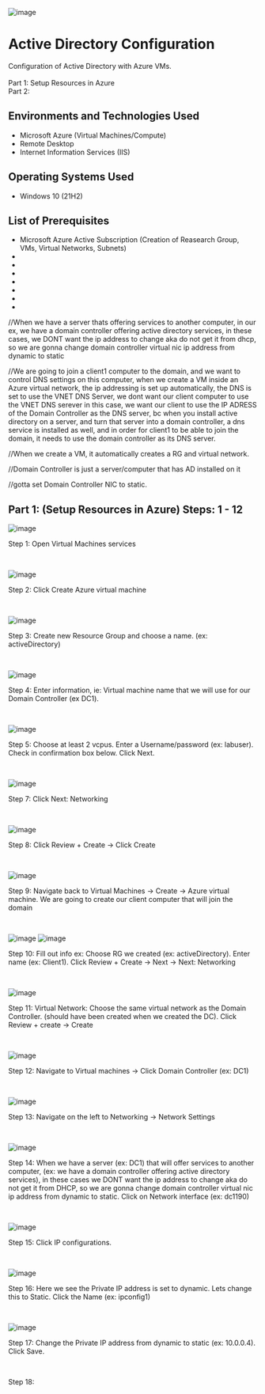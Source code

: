 ![image](https://github.com/jameswsm/configure-ad/assets/170709350/532c9016-9486-4f51-a45e-fde696c9324f)
</p>

<h1>Active Directory Configuration</h1>
Configuration of Active Directory with Azure VMs.<br />
<br />
Part 1: Setup Resources in Azure <br />
Part 2:


<h2>Environments and Technologies Used</h2>

- Microsoft Azure (Virtual Machines/Compute)
- Remote Desktop
- Internet Information Services (IIS)

<h2>Operating Systems Used </h2>

- Windows 10</b> (21H2)

<h2>List of Prerequisites</h2>

- Microsoft Azure Active Subscription (Creation of Reasearch Group, VMs, Virtual Networks, Subnets)
- 
-
-
-
-
-
- 


//When we have a server thats offering services to another computer, in our ex, we have a domain controller offering active directory services, in these cases, we DONT want the ip address to change aka do not get it from dhcp, so we are gonna change domain controller virtual nic ip address from dynamic to static

//We are going to join a client1 computer to the domain, and we want to control DNS settings on this computer, when we create a VM inside an Azure virtual network, the ip addressing is set up automatically, the DNS is set to use the VNET DNS Server, we dont want our client computer to use the VNET DNS serever in this case, we want our client to use the IP ADRESS of the Domain Controller as the DNS server, bc when you install active directory on a server, and turn that server into a domain controller, a dns service is installed as well, and in order for client1 to be able to join the domain, it needs to use the domain controller as its DNS server.

//When we create a VM, it automatically creates a RG and virtual network.

//Domain Controller is just a server/computer that has AD installed on it

//gotta set Domain Controller NIC to static.


<h2>Part 1: (Setup Resources in Azure) Steps: 1 - 12</h2>


![image](https://github.com/jameswsm/configure-ad/assets/170709350/da8825ae-5c75-4817-9c3f-a6b80893da66)
<p>
Step 1: Open Virtual Machines services
</p>
<br />

![image](https://github.com/jameswsm/configure-ad/assets/170709350/58fe9355-f4b6-4f06-8f99-dd56ed76c627)
<p>
Step 2: Click Create Azure virtual machine
</p>
<br />

![image](https://github.com/jameswsm/configure-ad/assets/170709350/91e37451-2b63-44a5-a40b-0806ae632ab2)
<p>
Step 3: Create new Resource Group and choose a name. (ex: activeDirectory)
</p>
<br />

![image](https://github.com/jameswsm/configure-ad/assets/170709350/dc903778-d3f6-4d5d-9c65-67d418de3874)
<p>
Step 4: Enter information, ie: Virtual machine name that we will use for our Domain Controller (ex DC1).
</p>
<br />

![image](https://github.com/jameswsm/configure-ad/assets/170709350/223d075a-4202-4aac-8dea-4c2bca30b825)
<p>
Step 5: Choose at least 2 vcpus. Enter a Username/password (ex: labuser). Check in confirmation box below. Click Next.
</p>
<br />

![image](https://github.com/jameswsm/configure-ad/assets/170709350/710441f6-cbed-4a08-8575-48a0401e1269)
<p>
Step 7: Click Next: Networking 
</p>
<br />

![image](https://github.com/jameswsm/configure-ad/assets/170709350/9b7f2e9f-99a1-4efd-874b-bed49500e690)
<p>
Step 8: Click Review + Create -> Click Create
</p>
<br />

![image](https://github.com/jameswsm/configure-ad/assets/170709350/296f7e92-e69c-48a3-a1df-960b246465df)
<p>
Step 9: Navigate back to Virtual Machines -> Create -> Azure virtual machine.  We are going to create our client computer that will join the domain
</p>
<br />

![image](https://github.com/jameswsm/configure-ad/assets/170709350/1b5053c6-1a75-4274-9004-ed77a21a47e6)
![image](https://github.com/jameswsm/configure-ad/assets/170709350/c178f7a2-522c-438d-a437-23e5e855064b)
<p>
Step 10: Fill out info ex: Choose RG we created (ex: activeDirectory). Enter name (ex: Client1). Click Review + Create -> Next -> Next: Networking
</p>
<br />

![image](https://github.com/jameswsm/configure-ad/assets/170709350/afa02bbb-fe8c-4464-9ad3-4380ef8d7c72)
<p>
Step 11: Virtual Network: Choose the same virtual network as the Domain Controller. (should have been created when we created the DC). Click Review + create -> Create
</p>
<br />

![image](https://github.com/jameswsm/configure-ad/assets/170709350/1a14975e-f1d7-4fda-87cd-5282f489a462)
<p>
Step 12: Navigate to Virtual machines -> Click Domain Controller (ex: DC1)
</p>
<br />

![image](https://github.com/jameswsm/configure-ad/assets/170709350/af0e36e5-2e4a-449d-a844-18d296d09f1a)
<p>
Step 13: Navigate on the left to Networking -> Network Settings
</p>
<br />

![image](https://github.com/jameswsm/configure-ad/assets/170709350/af0e36e5-2e4a-449d-a844-18d296d09f1a)
<p>
Step 14: When we have a server (ex: DC1) that will offer services to another computer, (ex: we have a domain controller offering active directory services), in these cases we DONT want the ip address to change aka do not get it from DHCP, so we are gonna change domain controller virtual nic ip address from dynamic to static. Click on Network interface (ex: dc1190)
</p>
<br />

![image](https://github.com/jameswsm/configure-ad/assets/170709350/58d5d1ca-c4e4-4165-b1ed-e4d35c5f20e3)
<p>
Step 15: Click IP configurations.
</p>
<br />

![image](https://github.com/jameswsm/configure-ad/assets/170709350/70c37640-dd4e-4d63-87cb-58f351f1cce1)
<p>
Step 16: Here we see the Private IP address is set to dynamic. Lets change this to Static. Click the Name (ex: ipconfig1)
</p>
<br />

![image](https://github.com/jameswsm/configure-ad/assets/170709350/6074648e-5d26-4587-829a-31e98b5bb124)
<p>
Step 17: Change the Private IP address from dynamic to static (ex: 10.0.0.4). Click Save.
</p>
<br />


<p>
Step 18: 
</p>
<br />


















